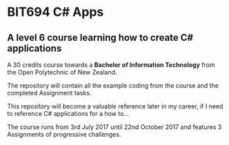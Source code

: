 # BIT694 C\# Apps

## A level 6 course learning how to create C\# applications

A 30 credits course towards a **Bachelor of Information Technology** from the Open Polytechnic of New Zealand.

The repository will contain all the example coding from the course and the completed Assignment tasks.

This repository will become a valuable reference later in my career, if I need to reference C\# applications for a how to...

The course runs from 3rd July 2017 until 22nd October 2017 and features 3 Assignments of progressive challenges.  
